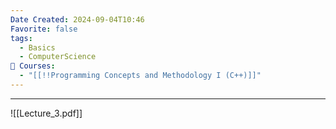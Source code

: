 ```yaml
---
Date Created: 2024-09-04T10:46
Favorite: false
tags:
  - Basics
  - ComputerScience
📕 Courses:
  - "[[!!Programming Concepts and Methodology I (C++)]]"
---
```

---
![[Lecture_3.pdf]]